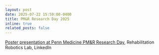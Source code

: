 ```yaml
---
layout: post
date: 2025-07-22 15:59:00-0400
title: PM&R Research Day 2025
inline: true
related_posts: false
---
```


<a href="https://www.linkedin.com/feed/update/urn:li:activity:7334251401079906304">Poster presentation at Penn Medicine PM&R Research Day</a>, Rehabilitation Robotics Lab, LinkedIn